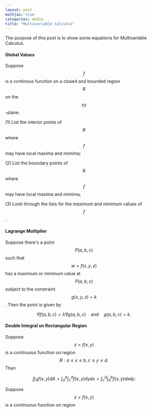 ```yaml
---
layout: post
mathjax: true
categories: media
title: "Multivariable Calculus"
---
```


The purpose of this post is to show some equations for Multivariable Calculus.

#### Global Values
Suppose $$f$$ is a continous function on a closed and bounded region $$R$$ on the $$xy$$-plane.

(1) List the interior points of $$R$$ where $$f$$ may have local maxima and mimima;

(2) List the boundary points of $$R$$ where $$f$$ may have local maxima and mimima;

(3) Look through the lists for the maximum and minimum values of $$f$$.


#### Lagrange Multiplier
Suppose there's a point $$P(a,b,c)$$ such that $$w=f(x,y,z)$$ has a maximum or minimum value at $$P(a,b,c)$$ subject to the constraint $$g(x,y,z)=k$$. Then the point is given by

$$ \nabla f(a,b,c)=\lambda\nabla g(a,b,c)\quad\text{and}\quad g(a,b,c)=k.$$

#### Double Integral on Rectangular Region
Suppose $$z=f(x,y)$$ is a continuous function on region $$R:a\leq x\leq b, c\leq y\leq d.$$ Then 

$$\iint_R f(x,y)dA=\int_a^b \int_c^d f(x,y)dydx=\int_c^d \int_a^b f(x,y)dxdy.$$

Suppose $$z=f(x,y)$$ is a continuous function on region
